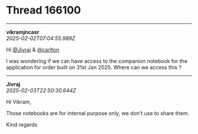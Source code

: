 # Thread 166100


---
**vikramjncasr**  
*2025-02-02T07:04:55.989Z*


Hi [@Jivraj](/u/jivraj) & [@carlton](/u/carlton)

I was wondering if we can have access to the companion notebook for the application for order built on 31st Jan 2025. Where can we access this ?




---
**Jivraj**  
*2025-02-03T22:50:30.644Z*


Hi Vikram,

Those notebooks are for internal purpose only, we don’t use to share them.

Kind regards


